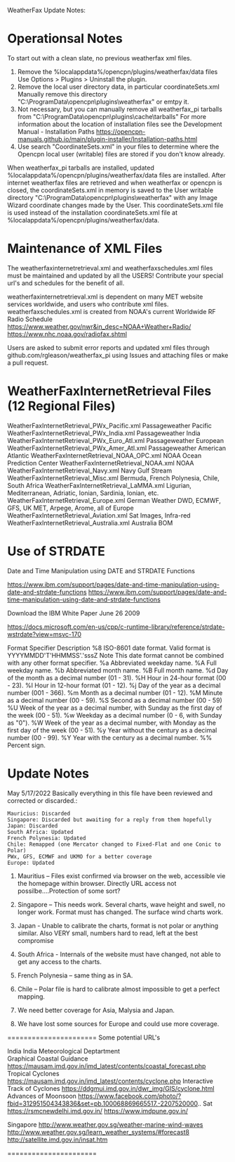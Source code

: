 WeatherFax Update Notes:

Operationsal Notes
=======================
To start out with a clean slate, no previous weatherfax xml files.
1. Remove the %localappdata%/opencpn/plugins/weatherfax/data files   Use Options > Plugins > Uninstall the plugin.
2. Remove the local user directory data, in particular coordinateSets.xml   Manually remove this directory  "C:\ProgramData\opencpn\plugins\weatherfax" or emtpy it.
3. Not necessary, but you can manually remove all weatherfax_pi tarballs from "C:\ProgramData\opencpn\plugins\cache\tarballs"
For more information about the location of installation files see the Development Manual - Installation Paths https://opencpn-manuals.github.io/main/plugin-installer/Installation-paths.html
4. Use search "CoordinateSets.xml" in your files to determine where the Opencpn local user (writable) files are stored if you don't know already.

When weatherfax_pi tarballs are installed, updated  %localappdata%/opencpn/plugins/weatherfax/data files are installed.
After internet weatherfax files are retrieved and when weatherfax or opencpn is closed, the coordinateSets.xml in memory is saved to the User writable directory "C:\ProgramData\opencpn\plugins\weatherfax" with any Image Wizard coordinate changes made by the User. This coordinateSets.xml file is used instead of the installation coordinateSets.xml file at %localappdata%/opencpn/plugins/weatherfax/data.

Maintenance of XML Files
=======================

The weatherfaxinternetretrieval.xml and weatherfaxschedules.xml files must be maintained and updated by all the USERS!
Contribute your special url's and schedules for the benefit of all.

weatherfaxinternetretrieval.xml is dependent on many MET website services worldwide, and users who contribute xml files.
weatherfaxschedules.xml is created from NOAA's current Worldwide RF Radio Schedule 
https://www.weather.gov/nwr&in_desc=NOAA+Weather+Radio/
https://www.nhc.noaa.gov/radiofax.shtml

Users are asked to submit error reports and updated xml files through github.com/rgleason/weatherfax_pi   using Issues and attaching files or make a pull request.

WeatherFaxInternetRetrieval Files (12 Regional Files)
=======================
WeatherFaxInternetRetrieval_PWx_Pacific.xml    Passageweather Pacific
WeatherFaxInternetRetrieval_PWx_India.xml      Passageweather India
WeatherFaxInternetRetrieval_PWx_Euro_Atl.xml   Passageweather European
WeatherFaxInternetRetrieval_PWx_Amer_Atl.xml   Passageweather American Atlantic
WeatherFaxInternetRetrieval_NOAA_OPC.xml       NOAA Ocean Prediction Center
WeatherFaxInternetRetrieval_NOAA.xml           NOAA
WeatherFaxInternetRetrieval_Navy.xml           Navy Gulf Stream
WeatherFaxInternetRetrieval_Misc.xml           Bermuda, French Polynesia, Chile, South Africa
WeatherFaxInternetRetrieval_LaMMA.xml          Ligurian, Mediterranean, Adriatic, Ionian, Sardinia, Ionian, etc.
WeatherFaxInternetRetrieval_Europe.xml         German Weather DWD, ECMWF, GFS, UK MET, Arpege, Arome, all of Europe
WeatherFaxInternetRetrieval_Aviation.xml       Sat Images, Infra-red
WeatherFaxInternetRetrieval_Australia.xml      Australia BOM


Use of STRDATE 
====================
Date and Time Manipulation using DATE and STRDATE Functions

https://www.ibm.com/support/pages/date-and-time-manipulation-using-date-and-strdate-functions
https://www.ibm.com/support/pages/date-and-time-manipulation-using-date-and-strdate-functions

Download the IBM White Paper  June 26 2009

https://docs.microsoft.com/en-us/cpp/c-runtime-library/reference/strdate-wstrdate?view=msvc-170

Format Specifier 	Description 
%8 	ISO-8601 date format. Valid format is YYYYMMDD'T'HHMMSS'.'sssZ 
Note This date format cannot be combined with any other format specifier. 
%a 	Abbreviated weekday name. 
%A 	Full weekday name. 
%b 	Abbreviated month name. 
%B 	Full month name. 
%d 	Day of the month as a decimal number (01 - 31). 
%H 	Hour in 24-hour format (00 - 23). 
%I 	Hour in 12-hour format (01 - 12). 
%j 	Day of the year as a decimal number (001 - 366). 
%m 	Month as a decimal number (01 - 12). 
%M 	Minute as a decimal number (00 - 59). 
%S 	Second as a decimal number (00 - 59) 
%U 	Week of the year as a decimal number, with Sunday as the first day of the week (00 - 51). 
%w 	Weekday as a decimal number (0 - 6, with Sunday as "0"). 
%W 	Week of the year as a decimal number, with Monday as the first day of the week (00 - 51). 
%y 	Year without the century as a decimal number (00 - 99). 
%Y 	Year with the century as a decimal number. 
%% 	Percent sign. 


Update Notes
=====================
May 5/17/2022
Basically everything in this file have been reviewed and corrected or discarded.:

    Mauricius: Discarded
    Singapore: Discarded but awaiting for a reply from them hopefully
    Japan: Discarded
    South Africa: Updated
    French Polynesia: Updated
    Chile: Remapped (one Mercator changed to Fixed-Flat and one Conic to Polar)
    PWx, GFS, ECMWF and UKMO for a better coverage
    Europe: Updated


1. Mauritius – Files exist confirmed via browser on the web, accessible vie the homepage within browser.  Directly URL access not possilbe….Protection of some sort?

2. Singapore – This needs work. Several charts, wave height and swell, no longer work. Format must has changed. The surface wind charts work.

3. Japan - Unable to calibrate the charts, format is not polar or anything similar. Also VERY small, numbers hard to read,  left at the best compromise

4. South Africa - Internals of the website must have changed, not able to get any access to the charts.

5. French Polynesia – same thing as in SA.

6. Chile – Polar file is hard to calibrate almost impossible to get a perfect mapping.

7. We need better coverage for Asia, Malysia and Japan.

8. We have lost some sources for Europe and could use more coverage.

======================
Some potential URL's

India  India Meteorological Deptartment  
   Graphical Coastal Guidance  https://mausam.imd.gov.in/imd_latest/contents/coastal_forecast.php
   Tropical Cyclones  https://mausam.imd.gov.in/imd_latest/contents/cyclone.php
   Interactive Track of Cyclones https://ddgmui.imd.gov.in/dwr_img/GIS/cyclone.html
   Advances of Moonsoon  https://www.facebook.com/photo/?fbid=312951504343836&set=pb.100068869665517.-2207520000..
   Sat  https://rsmcnewdelhi.imd.gov.in/
   https://www.imdpune.gov.in/
   
   Singapore
http://www.weather.gov.sg/weather-marine-wind-waves
http://www.weather.gov.sg/learn_weather_systems/#forecast8
http://satellite.imd.gov.in/insat.htm

======================


